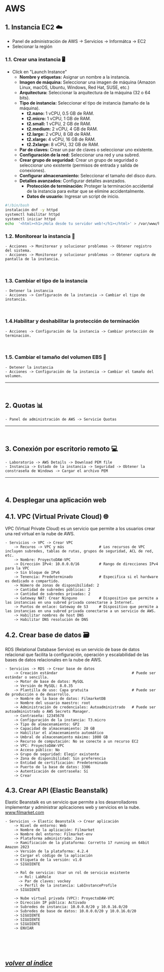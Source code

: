 # AWS

## 1. Instancia EC2 ☁️
- Panel de administración de AWS -> Servicios -> Informátca -> EC2
- Selecionar la región

### 1.1. Crear una instancia 🖥️
- Click en "Launch Instance"
  - **Nombre y etiquetas:** Asignar un nombre a la instancia.
  - **Imagen de máquina:** Seleccionar una imagen de máquina (Amazon Linux, macOS, Ubuntu, Windows, Red Hat, SUSE, etc.)
  - **Arquitectura:** Seleccionar la arquitectura de la máquina (32 o 64 bits).
  - **Tipo de instancia:** Seleccionar el tipo de instancia (tamaño de la máquina).
    - **t2.nano:** 1 vCPU, 0.5 GB de RAM.
    - **t2.micro:** 1 vCPU, 1 GB de RAM.
    - **t2.small:** 1 vCPU, 2 GB de RAM.
    - **t2.medium:** 2 vCPU, 4 GB de RAM.
    - **t2.large:** 2 vCPU, 8 GB de RAM.
    - **t2.xlarge:** 4 vCPU, 16 GB de RAM.
    - **t2.2xlarge:** 8 vCPU, 32 GB de RAM.
  - **Par de claves:** Crear un par de claves o seleccionar uno existente.
  - **Configuración de la red:** Seleccionar una red y una subred.
  - **Crear grupo de seguridad:** Crear un grupo de seguridad o seleccionar uno existente (permisos de entrada y salida de conexiones).
  - **Configurar almacenamiento:** Seleccionar el tamaño del disco duro.
  - **Detalles avanzados:** Configurar detalles avanzados.
    - **Protección de terminación:** Proteger la terminación accidental de la instancia para evitar que se elimine accidentalmente.
    - **Datos de usuario:** Ingresar un script de inicio.
```bash
#!/bin/bash
instalación dnf -y httpd
systemctl habilitar httpd
systemctl iniciar httpd
echo  '<html><h1>¡Hola desde tu servidor web!</h1></html>' > /var/www/html/index.html
```

### 1.2. Monitorear la instancia 📡
```	
- Acciones -> Monitorear y solucionar problemas -> Obtener registro del sistema.
- Acciones -> Monitorear y solucionar problemas -> Obtener captura de pantalla de la instancia.
```
<br>

### 1.3. Cambiar el tipo de la instancia
```
- Detener la instancia
- Acciones -> Configuracón de la instancia -> Cambiar el tipo de instancia.
```
<br>

### 1.4.Habilitar y deshabilitar la protección de terminación
```
- Acciones -> Configuración de la instancia -> Cambiar protección de terminación.
```
<br>

### 1.5. Cambiar el tamaño del volumen EBS 💾
```
- Detener la instancia
- Acciones -> Configuración de la instancia -> Cambiar el tamaño del volumen.
```
---
<br>

## 2. Quotas 📊
```
- Panel de administración de AWS -> Servicie Quotas
```
---
<br>

## 3. Conexión por escritorio remoto 💻
```
- Laboratorio -> AWS Details -> Download PEM file
- Instancia -> Estado de la instancia -> Seguridad -> Obtener la constraseña de Windows -> Cargar el archivo PEM
```
---
<br>

## 4. Desplegar una aplicación web 
## 4.1. VPC (Virtual Private Cloud) 🌐
VPC (Virtual Private Cloud) es un servicio que permite a los usuarios crear una red virtual en la nube de AWS.
```
- Servicios -> VPC -> Crear VPC
    -> Recuros -> VPC y más                # Los recursos de VPC incluyen subredes, tablas de rutas, grupos de seguridad, ACL de red, etc.
    -> Nombre: ProyectoDAW-VPC
    -> Dirección IPv4: 10.0.0.0/16         # Rango de direcciones IPv4 para la VPC
    -> Sin bloque de IPv6
    -> Tenencia: Predeterminado            # Especifica si el hardware es dedicado o compartido.
    -> Número de zonas de disponibilidad: 2
    -> Cantidad de subredes públicas: 2
    -> Cantidad de subredes privadas: 2
    -> Gateway NAT: Crear Ninguno          # Dispositivo que permite a las instancias en una subred privada conectarse a Internet.
    -> Puntos de enlace: Gateway de S3     # Dispositivo que permite a las instancias en una subred privada conectarse a un servicio de AWS.
    -> Habilitar nombres de host DNS
    -> Habilitar DNS resolución de DNS
```

## 4.2. Crear base de datos 🗃️
RDS (Relational Database Service) es un servicio de base de datos relacional que facilita la configuración, operación y escalabilidad de las bases de datos relacionales en la nube de AWS.
```
- Servicios -> RDS -> Crear base de datos
    -> Creación estándar                                  # Puede ser estándar o sencilla.
    -> Motor de base de datos: MySQL
    -> Versión de MySQL: 8.0.35
    -> Plantilla de uso: Capa gratuita                    # Puede ser de producción o de desarrollo.
    -> Nombre de la base de datos: FilmarketDB
    -> Nombre del usuario maestro: root
    -> Administración de credenciales: Autoadministrado   # Puede ser autoadministrado o AWS Secrets Manager.
    -> Contraseña: 12345678
    -> Configuración de la instancia: T3.micro
    -> Tipo de almacenamiento: GP2
    -> Capacidad de almacenamiento: 20 GB
    -> Habilitar el almacenamiento automático
    -> Umbral de almacenamiento máximo: 1000 GB
    -> Recurso de computación: No se conecte a un recurso EC2
    -> VPC: ProyectoDAW-VPC
    -> Acceso público: No
    -> Grupo de seguridad: Elegir existente
    -> Zona de disponibilidad: Sin preferencia
    -> Entidad de certificación: Predeterminado
    -> Puerto de la base de datos: 3306
    -> Autenticación de contraseña: Sí
    -> Crear
```	

## 4.3. Crear API (Elastic Beanstalk)
Elastic Beanstalk es un servicio que permite a los desarrolladores implementar y administrar aplicaciones web y servicios en la nube.  
<a href="http://filmarket-env.eba-prz7xmbv.us-east-1.elasticbeanstalk.com/" target="_blank">www.filmarket.com</a>

```
- Servicios -> Elastic Beanstalk -> Crear aplicación
    -> Nivel de entorno: Web
    -> Nombre de la aplicación: Filmarket
    -> Nombre del entorno: Filmarket-env
    -> Plataforma administrada: Java
    -> Ramificación de la plataforma: Corretto 17 running on 64bit Amazon 2023
    -> Versión de la plataforma: 4.2.4
    -> Cargar el código de la aplicación
    -> Etiqueta de la versión: v1.0
    -> SIGUIENTE

    -> Rol de servicio: Usar un rol de servicio existente
      -> Rol: LabRole
      -> Par de claves: vockey
      -> Perfil de la instancia: LabInstanceProfile
    -> SIGUIENTE
    
    -> Nube virtual privada (VPC): ProyectoDAW-VPC
    -> Dirección IP pública: Activado
    -> Subredes de instancia: 10.0.0.0/20 y 10.0.16.0/20
    -> Subredes de base de datos: 10.0.0.0/20 y 10.0.16.0/20
    -> SIGUIENTE
    -> SIGUIENTE
    -> SIGUIENTE
    -> ENVIAR
```
<br><br><br>

## *[volver al índice](../index.md)*